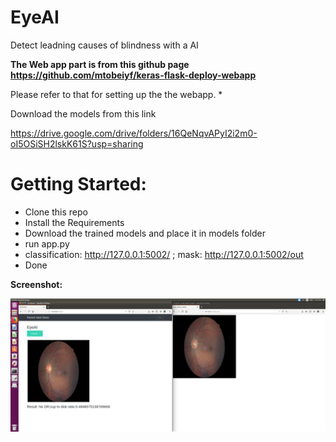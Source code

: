 # EyeAI
Detect leadning causes of blindness with a AI


**The Web app part is from this github page https://github.com/mtobeiyf/keras-flask-deploy-webapp** 

Please refer to that for setting up the the webapp. \*

Download the models from this link

https://drive.google.com/drive/folders/16QeNqvAPyI2i2m0-oI5OSiSH2lskK61S?usp=sharing



# Getting Started:
- Clone this repo
- Install the Requirements
- Download the trained models and place it in models folder
- run app.py
- classification: http://127.0.0.1:5002/ ; mask:  http://127.0.0.1:5002/out
- Done

**Screenshot:**

![Sreenshot](https://github.com/krishnaadithya/EyeAI/blob/master/Screenshot.png)
